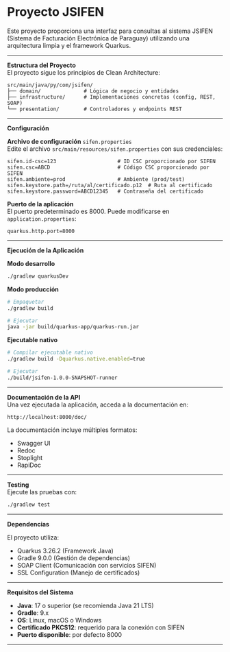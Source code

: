 # Proyecto JSIFEN

Este proyecto proporciona una interfaz para consultas al sistema JSIFEN (Sistema de Facturación Electrónica de Paraguay) utilizando una arquitectura limpia y el framework Quarkus.

---

**Estructura del Proyecto**  
El proyecto sigue los principios de Clean Architecture:

```
src/main/java/py/com/jsifen/
├── domain/              # Lógica de negocio y entidades
├── infrastructure/      # Implementaciones concretas (config, REST, SOAP)
└── presentation/        # Controladores y endpoints REST
```

---

**Configuración**

**Archivo de configuración** `sifen.properties`  
Edite el archivo `src/main/resources/sifen.properties` con sus credenciales:

```
sifen.id-csc=123                    # ID CSC proporcionado por SIFEN
sifen.csc=ABCD                      # Código CSC proporcionado por SIFEN
sifen.ambiente=prod                 # Ambiente (prod/test)
sifen.keystore.path=/ruta/al/certificado.p12  # Ruta al certificado
sifen.keystore.password=ABCD12345   # Contraseña del certificado
```

**Puerto de la aplicación**  
El puerto predeterminado es 8000. Puede modificarse en `application.properties`:

```
quarkus.http.port=8000
```

---

**Ejecución de la Aplicación**

**Modo desarrollo**
```bash
./gradlew quarkusDev
```

**Modo producción**
```bash
# Empaquetar
./gradlew build

# Ejecutar
java -jar build/quarkus-app/quarkus-run.jar
```

**Ejecutable nativo**
```bash
# Compilar ejecutable nativo
./gradlew build -Dquarkus.native.enabled=true

# Ejecutar
./build/jsifen-1.0.0-SNAPSHOT-runner
```

---

**Documentación de la API**  
Una vez ejecutada la aplicación, acceda a la documentación en:

```
http://localhost:8000/doc/
```

La documentación incluye múltiples formatos:

* Swagger UI
* Redoc
* Stoplight
* RapiDoc

---

**Testing**  
Ejecute las pruebas con:

```bash
./gradlew test
```

---

**Dependencias**

El proyecto utiliza:

* Quarkus 3.26.2 (Framework Java)
* Gradle 9.0.0 (Gestión de dependencias)
* SOAP Client (Comunicación con servicios SIFEN)
* SSL Configuration (Manejo de certificados)

---

**Requisitos del Sistema**

* **Java**: 17 o superior (se recomienda Java 21 LTS)
* **Gradle**: 9.x
* **OS**: Linux, macOS o Windows
* **Certificado PKCS12**: requerido para la conexión con SIFEN
* **Puerto disponible**: por defecto 8000

---
